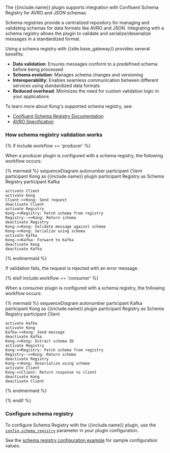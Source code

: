 The {{include.name}} plugin supports integration with Confluent Schema Registry for AVRO and JSON schemas. 

Schema registries provide a centralized repository for managing and validating schemas for data formats like AVRO and JSON.
Integrating with a schema registry allows the plugin to validate and serialize/deserialize messages in a standardized format.

Using a schema registry with {{site.base_gateway}} provides several benefits:

* **Data validation**: Ensures messages conform to a predefined schema before being processed
* **Schema evolution**: Manages schema changes and versioning
* **Interoperability**: Enables seamless communication between different services using standardized data formats
* **Reduced overhead**: Minimizes the need for custom validation logic in your applications

To learn more about Kong's supported schema registry, see:

* [Confluent Schema Registry Documentation](https://docs.confluent.io/platform/current/schema-registry/index.html)
* [AVRO Specification](https://avro.apache.org/docs/++version++/specification/)

### How schema registry validation works

{% if include.workflow == 'producer' %}

When a producer plugin is configured with a schema registry, the following workflow occurs:

<!--vale off-->
{% mermaid %}
sequenceDiagram
autonumber
    participant Client
    participant Kong as {{include.name}} plugin
    participant Registry as Schema Registry
    participant Kafka
    
    activate Client
    activate Kong
    Client->>Kong: Send request
    deactivate Client
    activate Registry
    Kong->>Registry: Fetch schema from registry
    Registry-->>Kong: Return schema
    deactivate Registry
    Kong->>Kong: Validate message against schema
    Kong->>Kong: Serialize using schema
    activate Kafka
    Kong->>Kafka: Forward to Kafka
    deactivate Kong
    deactivate Kafka
{% endmermaid %}
<!--vale on-->

If validation fails, the request is rejected with an error message.

{% elsif include.workflow == 'consumer' %}

When a consumer plugin is configured with a schema registry, the following workflow occurs:

<!--vale off-->
{% mermaid %}
sequenceDiagram
autonumber
    participant Kafka
    participant Kong as {{include.name}} plugin
    participant Registry as Schema Registry
    participant Client
    
    activate Kafka
    activate Kong
    Kafka->>Kong: Send message
    deactivate Kafka
    Kong->>Kong: Extract schema ID
    activate Registry
    Kong->>Registry: Fetch schema from registry
    Registry-->>Kong: Return schema
    deactivate Registry
    Kong->>Kong: Deserialize using schema
    activate Client
    Kong->>Client: Return response to client
    deactivate Kong
    deactivate Client
{% endmermaid %}
<!--vale on-->

{% endif %}

### Configure schema registry

To configure Schema Registry with the {{include.name}} plugin, use the [`config.schema_registry`](./reference/#schema--config-schema-registry) parameter in your plugin configuration. 

See the [schema registry configuration example](./examples/schema-registry/) for sample configuration values.






